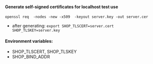 #### Generate self-signed certificates for localhost test use
`openssl req  -nodes -new -x509  -keyout server.key -out server.cer`
- after generating: `export SHOP_TLSCERT=server.cert SHOP_TLSKEY=server.key`

#### Environment variables:
- SHOP_TLSCERT, SHOP_TLSKEY
- SHOP_BIND_ADDR